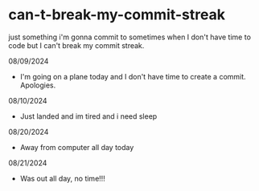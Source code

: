 # can-t-break-my-commit-streak
just something i'm gonna commit to sometimes when I don't have time to code but I can't break my commit streak.


08/09/2024
- I'm going on a plane today and I don't have time to create a commit. Apologies.

08/10/2024
- Just landed and im tired and i need sleep

08/20/2024
- Away from computer all day today

08/21/2024
- Was out all day, no time!!!
